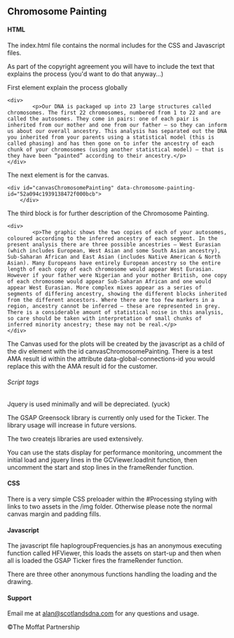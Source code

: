 ## Chromosome Painting

#### HTML
The index.html file contains the normal includes for the CSS and Javascript files.

As part of the copyright agreement you will have to include the text that explains the process (you'd want to do that anyway…)

First element explain the process globally

```
<div>
        <p>Our DNA is packaged up into 23 large structures called chromosomes. The first 22 chromosomes, numbered from 1 to 22 and are called the autosomes. They come in pairs: one of each pair is inherited from our mother and one from our father – so they can inform us about our overall ancestry. This analysis has separated out the DNA you inherited from your parents using a statistical model (this is called phasing) and has then gone on to infer the ancestry of each chunk of your chromosomes (using another statistical model) – that is they have been “painted” according to their ancestry.</p>
</div>
```

The next element is for the canvas.

```
<div id="canvasChromosomePainting" data-chromosome-painting-id="52a094c1939138472f000bcb">
    </div>
```

The third block is for further description of the Chromosome Painting.

```
<div>
        <p>The graphic shows the two copies of each of your autosomes, coloured according to the inferred ancestry of each segment. In the present analysis there are three possible ancestries – West Eurasian (which includes European, West Asian and some South Asian ancestry), Sub-Saharan African and East Asian (includes Native American & North Asian). Many Europeans have entirely European ancestry so the entire length of each copy of each chromosome would appear West Eurasian. However if your father were Nigerian and your mother British, one copy of each chromosome would appear Sub-Saharan African and one would appear West Eurasian. More complex mixes appear as a series of segments of differing ancestry, showing the different blocks inherited from the different ancestors. Where there are too few markers in a region, ancestry cannot be inferred – these are represented in grey. There is a considerable amount of statistical noise in this analysis, so care should be taken with interpretation of small chunks of inferred minority ancestry; these may not be real.</p>
</div>
```

The Canvas used for the plots will be created by the javascript as a child of the div element with the id canvasChromosomePainting.
There is a test AMA result id within the attribute data-global-connections-id you would replace this with the AMA result id for the customer.

###### Script tags

Jquery is used minimally and will be depreciated. (yuck)

The GSAP Greensock library is currently only used for the Ticker. The library usage will increase in future versions.

The two createjs libraries are used extensively.

You can use the stats display for performance monitoring, uncomment the initial load and jquery lines in the GCViewer.loadInit function, then uncomment the start and stop lines in the frameRender function.

#### CSS

There is a very simple CSS preloader within the #Processing styling with links to two assets in the /img folder. Otherwise please note the normal canvas margin and padding fills.

#### Javascript

The javascript file haplogroupFrequencies.js has an anonymous executing function called HFViewer, this loads the assets on start-up and then when all is loaded the GSAP Ticker fires the frameRender function.

There are three other anonymous functions handling the loading and the drawing.

#### Support

Email me at alan@scotlandsdna.com for any questions and usage.

©The Moffat Partnership
